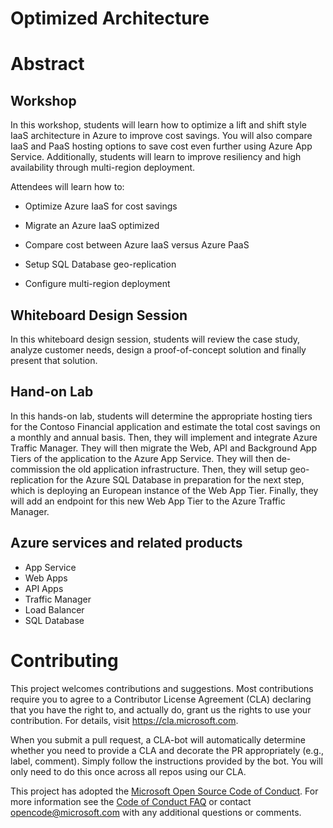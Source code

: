 # Optimized Architecture

# Abstract

## Workshop

In this workshop, students will learn how to optimize a lift and shift
style IaaS architecture in Azure to improve cost savings. You will also
compare IaaS and PaaS hosting options to save cost even further using
Azure App Service. Additionally, students will learn to improve
resiliency and high availability through multi-region deployment.

Attendees will learn how to:

-   Optimize Azure IaaS for cost savings

-   Migrate an Azure IaaS optimized

-   Compare cost between Azure IaaS versus Azure PaaS

-   Setup SQL Database geo-replication

-   Configure multi-region deployment

## Whiteboard Design Session

In this whiteboard design session, students will review the case study, analyze customer needs,
design a proof-of-concept solution and finally present that solution.


## Hand-on Lab

In this hands-on lab, students will determine the appropriate hosting tiers for the Contoso Financial application
and estimate the total cost savings on a monthly and annual basis. Then, they will implement
and integrate Azure Traffic Manager. They will then migrate the Web, API and Background App Tiers of the application to the Azure App Service. They will then de-commission the old application infrastructure. Then, they will setup geo-replication for the Azure SQL Database in preparation for the next step, which is deploying an European instance of the Web App Tier. Finally, they will add an endpoint for this new Web App Tier to the Azure Traffic Manager.  


## Azure services and related products
- App Service
- Web Apps
- API Apps
- Traffic Manager
- Load Balancer 
- SQL Database

# Contributing

This project welcomes contributions and suggestions.  Most contributions require you to agree to a
Contributor License Agreement (CLA) declaring that you have the right to, and actually do, grant us
the rights to use your contribution. For details, visit https://cla.microsoft.com.

When you submit a pull request, a CLA-bot will automatically determine whether you need to provide
a CLA and decorate the PR appropriately (e.g., label, comment). Simply follow the instructions
provided by the bot. You will only need to do this once across all repos using our CLA.

This project has adopted the [Microsoft Open Source Code of Conduct](https://opensource.microsoft.com/codeofconduct/).
For more information see the [Code of Conduct FAQ](https://opensource.microsoft.com/codeofconduct/faq/) or
contact [opencode@microsoft.com](mailto:opencode@microsoft.com) with any additional questions or comments.

